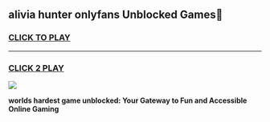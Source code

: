 
## alivia hunter onlyfans Unblocked Games👋
<h3>
<a href="https://premium.freeplayer.one?title=alivia_hunter_onlyfans&ref=16F">CLICK TO PLAY</a></h3>
<hr>

<h3>
<a href="https://premium.freeplayer.one?title=alivia_hunter_onlyfans&ref=16F">CLICK 2 PLAY</a>
  
</h3>

<a href="https://premium.freeplayer.one?title=alivia_hunter_onlyfans&ref=16F/"><img src="https://clearcache.store/games.png"></a>


**worlds hardest game unblocked: Your Gateway to Fun and Accessible Online Gaming**
